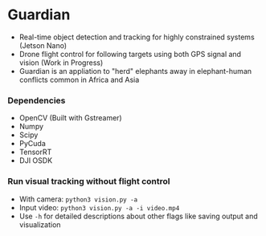 # Guardian
- Real-time object detection and tracking for highly constrained systems (Jetson Nano)
- Drone flight control for following targets using both GPS signal and vision (Work in Progress)
- Guardian is an appliation to "herd" elephants away in elephant-human conflicts common in Africa and Asia

### Dependencies
- OpenCV (Built with Gstreamer)
- Numpy
- Scipy
- PyCuda
- TensorRT
- DJI OSDK

### Run visual tracking without flight control
- With camera: `python3 vision.py -a`
- Input video: `python3 vision.py -a -i video.mp4`
- Use `-h` for detailed descriptions about other flags like saving output and visualization
